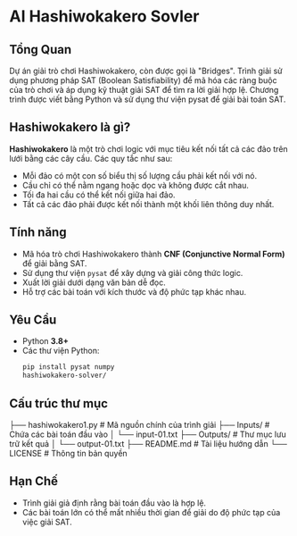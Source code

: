 # AI Hashiwokakero Sovler
## Tổng Quan
Dự án giải trò chơi Hashiwokakero, còn được gọi là "Bridges". Trình giải sử dụng phương pháp SAT (Boolean Satisfiability) để mã hóa các ràng buộc của trò chơi và áp dụng kỹ thuật giải SAT để tìm ra lời giải hợp lệ. Chương trình được viết bằng Python và sử dụng thư viện pysat để giải bài toán SAT.
## Hashiwokakero là gì?
**Hashiwokakero** là một trò chơi logic với mục tiêu kết nối tất cả các đảo trên lưới bằng các cây cầu. Các quy tắc như sau:
- Mỗi đảo có một con số biểu thị số lượng cầu phải kết nối với nó.
- Cầu chỉ có thể nằm ngang hoặc dọc và không được cắt nhau.
- Tối đa hai cầu có thể kết nối giữa hai đảo.
- Tất cả các đảo phải được kết nối thành một khối liên thông duy nhất.
## Tính năng
- Mã hóa trò chơi Hashiwokakero thành **CNF (Conjunctive Normal Form)** để giải bằng SAT.
- Sử dụng thư viện `pysat` để xây dựng và giải công thức logic.
- Xuất lời giải dưới dạng văn bản dễ đọc.
- Hỗ trợ các bài toán với kích thước và độ phức tạp khác nhau.
## Yêu Cầu
- Python **3.8+**
- Các thư viện Python:
  ```bash
  pip install pysat numpy
  hashiwokakero-solver/
## Cấu trúc thư mục
├── hashiwokakero1.py      # Mã nguồn chính của trình giải
├── Inputs/                # Chứa các bài toán đầu vào
│   └── input-01.txt
├── Outputs/               # Thư mục lưu trữ kết quả
│   └── output-01.txt
├── README.md              # Tài liệu hướng dẫn 
└── LICENSE                # Thông tin bản quyền
## Hạn Chế
- Trình giải giả định rằng bài toán đầu vào là hợp lệ.
- Các bài toán lớn có thể mất nhiều thời gian để giải do độ phức tạp của việc giải SAT.
